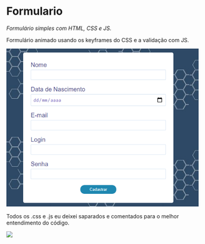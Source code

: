 # Formulario

*Formulário simples com HTML, CSS e JS.*

Formulário animado usando os keyframes do CSS e a validação com JS.


![](img/Modelo.png)


Todos os .css e .js eu deixei saparados e comentados para o melhor entendimento do código.

![](img/Modelo2.png)